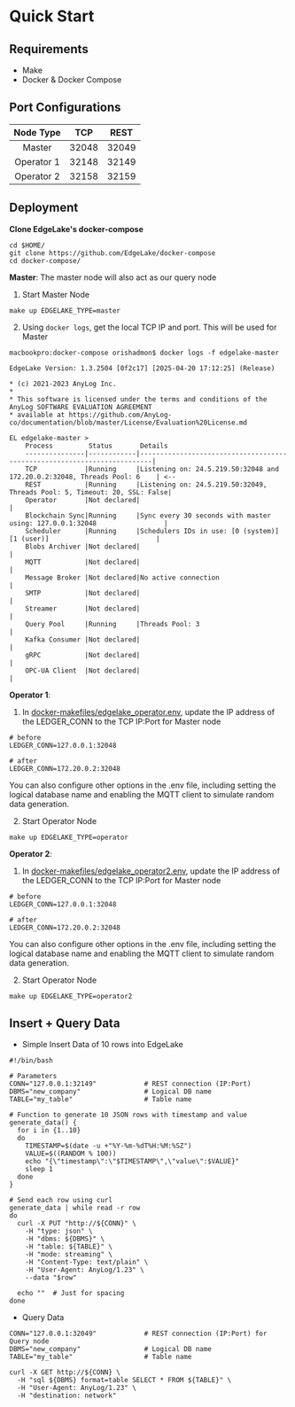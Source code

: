 # Quick Start

## Requirements
* Make 
* Docker & Docker Compose 

## Port Configurations
| Node Type | TCP | REST | 
| :---: | :---: | :---: | 
| Master | 32048 | 32049 | 
| Operator 1 | 32148 | 32149 | 
| Operator 2 | 32158 | 32159 |

## Deployment

**Clone EdgeLake's docker-compose**

```shell
cd $HOME/
git clone https://github.com/EdgeLake/docker-compose
cd docker-compose/
```

**Master**: The master node will also act as our query node
1. Start Master Node 
```shell
make up EDGELAKE_TYPE=master
```

2. Using `docker logs`, get the local TCP IP and port. This will be used for Master 

```anylog
macbookpro:docker-compose orishadmon$ docker logs -f edgelake-master

EdgeLake Version: 1.3.2504 [0f2c17] [2025-04-20 17:12:25] (Release)

* (c) 2021-2023 AnyLog Inc.
*
* This software is licensed under the terms and conditions of the AnyLog SOFTWARE EVALUATION AGREEMENT
* available at https://github.com/AnyLog-co/documentation/blob/master/License/Evaluation%20License.md 

EL edgelake-master > 
    Process         Status       Details                                                                   
    ---------------|------------|-------------------------------------------------------------------------|
    TCP            |Running     |Listening on: 24.5.219.50:32048 and 172.20.0.2:32048, Threads Pool: 6    | <-- 
    REST           |Running     |Listening on: 24.5.219.50:32049, Threads Pool: 5, Timeout: 20, SSL: False|
    Operator       |Not declared|                                                                         |
    Blockchain Sync|Running     |Sync every 30 seconds with master using: 127.0.0.1:32048                 |
    Scheduler      |Running     |Schedulers IDs in use: [0 (system)] [1 (user)]                           |
    Blobs Archiver |Not declared|                                                                         |
    MQTT           |Not declared|                                                                         |
    Message Broker |Not declared|No active connection                                                     |
    SMTP           |Not declared|                                                                         |
    Streamer       |Not declared|                                                                         |
    Query Pool     |Running     |Threads Pool: 3                                                          |
    Kafka Consumer |Not declared|                                                                         |
    gRPC           |Not declared|                                                                         |
    OPC-UA Client  |Not declared|                                                                         |
```
**Operator 1**:
1. In [docker-makefiles/edgelake_operator.env](docker-makefiles/edgelake_operator.env), update the IP address of the 
LEDGER_CONN to the TCP IP:Port for Master node 
```shell
# before
LEDGER_CONN=127.0.0.1:32048

# after
LEDGER_CONN=172.20.0.2:32048
```

You can also configure other options in the .env file, including setting the logical database name and enabling the MQTT client to simulate random data generation.

2. Start Operator Node 
```shell
make up EDGELAKE_TYPE=operator
```

**Operator 2**:
1. In [docker-makefiles/edgelake_operator2.env](docker-makefiles/edgelake_operator2.env), update the IP address of the 
LEDGER_CONN to the TCP IP:Port for Master node 
```shell
# before
LEDGER_CONN=127.0.0.1:32048

# after
LEDGER_CONN=172.20.0.2:32048
```

You can also configure other options in the .env file, including setting the logical database name and enabling the MQTT client to simulate random data generation.

2. Start Operator Node 
```shell
make up EDGELAKE_TYPE=operator2
```


## Insert + Query Data 
* Simple Insert Data of 10 rows into EdgeLake
```shell
#!/bin/bash

# Parameters
CONN="127.0.0.1:32149"            # REST connection (IP:Port)
DBMS="new_company"                # Logical DB name
TABLE="my_table"                  # Table name

# Function to generate 10 JSON rows with timestamp and value
generate_data() {
  for i in {1..10}
  do
    TIMESTAMP=$(date -u +"%Y-%m-%dT%H:%M:%SZ")
    VALUE=$((RANDOM % 100))
    echo "{\"timestamp\":\"$TIMESTAMP\",\"value\":$VALUE}"
    sleep 1
  done
}

# Send each row using curl
generate_data | while read -r row
do
  curl -X PUT "http://${CONN}" \
    -H "type: json" \
    -H "dbms: ${DBMS}" \
    -H "table: ${TABLE}" \
    -H "mode: streaming" \
    -H "Content-Type: text/plain" \
    -H "User-Agent: AnyLog/1.23" \
    --data "$row"

  echo ""  # Just for spacing
done
```

* Query Data 
```shell
CONN="127.0.0.1:32049"            # REST connection (IP:Port) for Query node 
DBMS="new_company"                # Logical DB name
TABLE="my_table"                  # Table name

curl -X GET http://${CONN} \
  -H "sql ${DBMS} format=table SELECT * FROM ${TABLE}" \
  -H "User-Agent: AnyLog/1.23" \
  -H "destination: network"
```
